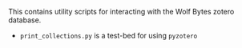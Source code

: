 This contains utility scripts for interacting with the Wolf Bytes zotero database.

* `print_collections.py` is a test-bed for using `pyzotero`

